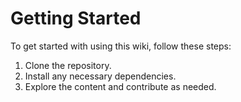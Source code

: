 # Getting Started

To get started with using this wiki, follow these steps:

1. Clone the repository.
2. Install any necessary dependencies.
3. Explore the content and contribute as needed.
